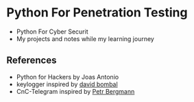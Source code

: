 # Python For Penetration Testing

- Python For Cyber Securit
- My projects and notes while my learning journey

## References

- Python for Hackers by Joas Antonio
- keylogger inspired by [david bombal](https://github.com/davidbombal/python-keylogger/blob/main/keylogger.py)
- CnC-Telegram inspired by [Petr Bergmann](https://github.com/bergmpet/cnc-telegram)
